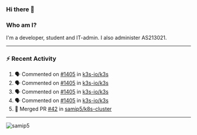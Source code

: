 ### Hi there 👋

### Who am I?
I'm a developer, student and IT-admin. I also administer AS213021.

---
### :zap: Recent Activity
<!--START_SECTION:activity-->
1. 🗣 Commented on [#1405](https://github.com/k3s-io/k3s/issues/1405) in [k3s-io/k3s](https://github.com/k3s-io/k3s)
2. 🗣 Commented on [#1405](https://github.com/k3s-io/k3s/issues/1405) in [k3s-io/k3s](https://github.com/k3s-io/k3s)
3. 🗣 Commented on [#1405](https://github.com/k3s-io/k3s/issues/1405) in [k3s-io/k3s](https://github.com/k3s-io/k3s)
4. 🗣 Commented on [#1405](https://github.com/k3s-io/k3s/issues/1405) in [k3s-io/k3s](https://github.com/k3s-io/k3s)
5. 🎉 Merged PR [#42](https://github.com/samip5/k8s-cluster/pull/42) in [samip5/k8s-cluster](https://github.com/samip5/k8s-cluster)
<!--END_SECTION:activity-->
---

<img align="center" src="https://github-readme-stats.vercel.app/api?username=samip5&show_icons=true" alt="samip5" />

